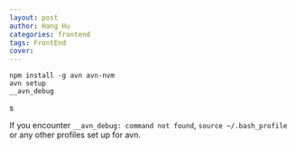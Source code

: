 ```yaml
---
layout: post
author: Hang Hu
categories: frontend
tags: FrontEnd 
cover: 
---
```


```
npm install -g avn avn-nvm
avn setup
__avn_debug
```

s

If you encounter `__avn_debug: command not found`, `source ~/.bash_profile` or any other profiles set up for avn.
